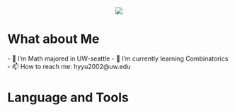 <div align="center"> <img src="https://metrics.lecoq.io/embed?user=shengguang2002"> </div>

<h1>What about Me</h1>
<div>- 🔭 I’m Math majored in UW-seattle
- 🌱 I’m currently learning Combinatorics
- 📫 How to reach me: hyyu2002@uw.edu
</div>
<h1>Language and Tools</h1>
<div>
  <svg width="50" height="50" viewBox="0 0 24 24" fill="#00599C" xmlns="http://www.w3.org/2000/svg">
  </svg>
</div>

